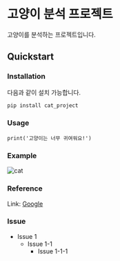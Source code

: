 # 고양이 분석 프로젝트
고양이를 분석하는 프로젝트입니다.

## Quickstart
### Installation
다음과 같이 설치 가능합니다.

```pip install cat_project```

### Usage

```print('고양이는 너무 귀여워요!')```

### Example
![cat](https://github.com/Pogajoa/exam_project/assets/87626122/15e869ee-ee3e-47bc-9cc1-9f8f4097a608)

### Reference

Link: [Google](https://kr.freepik.com/premium-photo/british-shorthair-kitten-sitting-and-looking-away_7986801.htm#query=cat&position=5&from_view=keyword&track=sph)

### Issue
* Issue 1
  * Issue 1-1
    * Issue 1-1-1    




